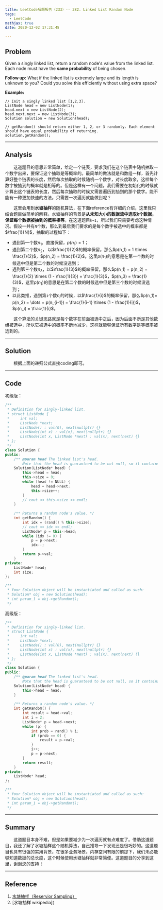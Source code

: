```yaml
---
title: LeetCode解题报告（233）-- 382. Linked List Random Node
tags:
  - LeetCode
mathjax: true
date: 2020-12-02 17:31:48

---
```


## Problem

Given a singly linked list, return a random node's value from the linked list. Each node must have the **same probability** of being chosen.

**Follow up:**
What if the linked list is extremely large and its length is unknown to you? Could you solve this efficiently without using extra space?

<!-- more -->

**Example:**

```
// Init a singly linked list [1,2,3].
ListNode head = new ListNode(1);
head.next = new ListNode(2);
head.next.next = new ListNode(3);
Solution solution = new Solution(head);

// getRandom() should return either 1, 2, or 3 randomly. Each element should have equal probability of returning.
solution.getRandom();
```

------

## Analysis

&emsp;&emsp;这道题目的意思非常简单，给定一个链表，要求我们在这个链表中随机抽取一个数字出来，要保证这个抽取是等概率的。最简单的做法就是和数组一样，首先计算好整个链表的长度，然后每次抽取的时候随机一个数字，对长度取余，这样每个数字被抽到的概率就是相等的。但是这样有一个问题，我们需要在初始化的时候就计算出这个链表的长度，然后每次抽取的时候又需要遍历到抽到的那个数字。能不能有一种更加快速的方法，只需要一次遍历就能做到呢？

&emsp;&emsp;这里会用到**水塘抽样**的随机算法，在下面reference有详细的介绍，这里我只结合题目做简单的解释。水塘抽样的背景是**从未知大小的数据流中选取k个数据，保证每个数据被抽到的概率相等**。在这道题目`k=1`，所以我们只需要考虑这种情况。假设一共有`N`个数，那么到最后我们要求的是每个数字被选中的概率都是$\frac{1}{N}$，抽取的过程如下：

- 遇到第一个数$n_1$，直接保留，$p(n_1) = 1$；
- 遇到第二个数$n_2$， 以$\frac{1}{2}$的概率保留，那么$p(n_1) = 1 \times \frac{1}{2}$，$p(n_2) = \frac{1}{2}$，这里$p(n_1)$的意思是在第一个数的时候选中但是第二个数的时候没选到；
- 遇到第三个数$n_3$，以$\frac{1}{3}$的概率保留，那么$p(n_1) = p(n_2) = \frac{1}{2} \times (1 - \frac{1}{3}) = \frac{1}{3}$，$p(n_3) = \frac{1}{3}$，这里$p(n_1)$的意思是在第二个数的时候选中但是第三个数的时候没选到；
- 以此类推，遇到第`i`个数$n_i$的时候，以$\frac{1}{i}$的概率保留，那么$p(n_1)= p(n_2) = \dots = p(n_{i-1}) = \frac{1}{i-1} \times (1 - \frac{1}{i})$， $p(n_i) = \frac{1}{i}$。

&emsp;&emsp;这个算法的关键思路就是每个数字在前面被选中之后，因为后面不断是其他数组被选中，所以它被选中的概率不断地减少，这样就能够保证所有数字是等概率被选到的。

------

## Solution

&emsp;&emsp;根据上面的递归公式直接coding即可。

------

## Code

初级版：

```c++
/**
 * Definition for singly-linked list.
 * struct ListNode {
 *     int val;
 *     ListNode *next;
 *     ListNode() : val(0), next(nullptr) {}
 *     ListNode(int x) : val(x), next(nullptr) {}
 *     ListNode(int x, ListNode *next) : val(x), next(next) {}
 * };
 */
class Solution {
public:
    /** @param head The linked list's head.
        Note that the head is guaranteed to be not null, so it contains at least one node. */
    Solution(ListNode* head) {
        this->head = head;
        this->size = 0;
        while (head != NULL) {
            head = head->next;
            this->size++;
        }
        // cout << this->size << endl;
    }
    
    /** Returns a random node's value. */
    int getRandom() {
        int idx = (rand() % this->size);
        // cout << idx << endl;
        ListNode* p = this->head;
        while (idx != 0) {
            p = p->next;
            idx--;
        }
        return p->val;
    }
private:
    ListNode* head;
    int size;
};

/**
 * Your Solution object will be instantiated and called as such:
 * Solution* obj = new Solution(head);
 * int param_1 = obj->getRandom();
 */
```

高级版：

```c++
/**
 * Definition for singly-linked list.
 * struct ListNode {
 *     int val;
 *     ListNode *next;
 *     ListNode() : val(0), next(nullptr) {}
 *     ListNode(int x) : val(x), next(nullptr) {}
 *     ListNode(int x, ListNode *next) : val(x), next(next) {}
 * };
 */
class Solution {
public:
    /** @param head The linked list's head.
        Note that the head is guaranteed to be not null, so it contains at least one node. */
    Solution(ListNode* head) {
        this->head = head;
    }
    
    /** Returns a random node's value. */
    int getRandom() {
        int result = head->val;
        int i = 2;
        ListNode* p = head->next;
        while (p) {
            int prob = rand() % i;
            if (prob == 0) {
                result = p->val;
            }
            i++;
            p = p->next;
        }
        return result;
    }
private:
    ListNode* head;
};

/**
 * Your Solution object will be instantiated and called as such:
 * Solution* obj = new Solution(head);
 * int param_1 = obj->getRandom();
 */
```

------

## Summary

&emsp;&emsp;这道题目本身不难，但是如果要减少为一次遍历就有点难度了。借助这道题目，我还了解了水塘抽样这个随机算法，自己推导一下发现还是很巧妙的。这道题目也具有很强的实用背景，在很多业务场景，内存空间有限的前提下，我们未必能够知道数据的总长度，这个时候使用水塘抽样就非常简便。这道题目的分享到这里，谢谢您的支持！

------

## Reference

1. [水塘抽样（Reservior Sampling）](https://zhuanlan.zhihu.com/p/29178293)
2. [水塘抽样 wikipedia](
